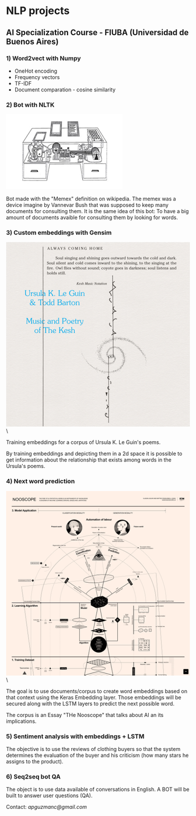
# NLP projects
## AI Specialization Course - FIUBA (Universidad de Buenos Aires)

### 1) Word2vect with Numpy
- OneHot encoding
- Frequency vectors
- TF-IDF
- Document comparation -  cosine similarity

### 2) Bot with NLTK

![img1](images/memex.jpg)

Bot made with the "Memex" definition on wikipedia. 
The memex was a device imagine by Vannevar Bush that was supposed to keep many documents for consulting them. It is the same idea of this bot: To have a big amount of documents avaible for consulting them by looking for words. 

### 3) Custom embeddings with Gensim 

![img2](images/Ursula.jpg)\

Training embeddings for a corpus of Ursula K. Le Guin's poems. 

By training embeddings and depicting them in a 2d space it is possible to get information about the relationship that exists among words in the Ursula's poems. 

### 4) Next word prediction

![img3](images/nooscope.png)\

The goal is to use documents/corpus to create word embeddings based on that context using the Keras Embedding layer. Those embeddings will be secured along with the LSTM layers to predict the next possible word.

The corpus is an Essay "THe Nooscope" that talks about AI an its implications.

### 5) Sentiment analysis with embeddings + LSTM

The objective is to use the reviews of clothing buyers so that the system determines the evaluation of the buyer and his criticism (how many stars he assigns to the product).

### 6) Seq2seq bot QA

The object is to use data available  of conversations in English. A BOT will be built to answer user questions (QA).


Contact: _apguzmanc@gmail.com_
